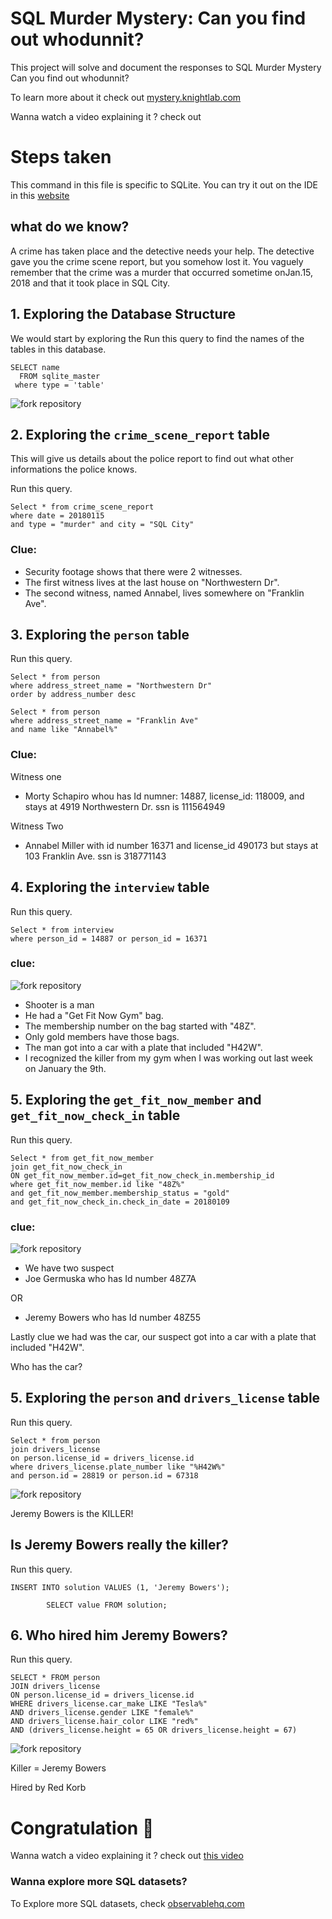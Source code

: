 # SQL Murder Mystery: Can you find out whodunnit?

This project will solve and document the responses to SQL Murder Mystery
Can you find out whodunnit?

To learn more about it check out [mystery.knightlab.com](https://mystery.knightlab.com/)

Wanna watch a video explaining it ? check out []()

# Steps taken

This command in this file is specific to SQLite. You can try it out on the IDE in this [website](https://mystery.knightlab.com/)

## what do we know? 

A crime has taken place and the detective needs your help. The detective gave you the crime scene report, but you somehow lost it. You vaguely remember that the crime was a ​murder​ that occurred sometime on ​Jan.15, 2018​ and that it took place in ​SQL City​.

## 1. Exploring the Database Structure

We would start by exploring the Run this query to find the names of the tables in this database.

```
SELECT name 
  FROM sqlite_master
 where type = 'table'
```

![fork repository](https://github.com/Bennykillua/sql-mysteries-SOLVED/blob/master/Solved%20solution/images/Table%20overview.png)

## 2. Exploring the `crime_scene_report` table
This will give us details about the police report to find out what other informations the police knows.

Run this query.

```
Select * from crime_scene_report
where date = 20180115
and type = "murder" and city = "SQL City"
```

### Clue: 

- Security footage shows that there were 2 witnesses. 
- The first witness lives at the last house on "Northwestern Dr".
- The second witness, named Annabel, lives somewhere on "Franklin Ave".

## 3. Exploring the `person` table

Run this query.
```
Select * from person
where address_street_name = "Northwestern Dr"
order by address_number desc
```

```
Select * from person
where address_street_name = "Franklin Ave"
and name like "Annabel%"
```

### Clue:

Witness one 
- Morty Schapiro whou has Id numner: 14887, license_id: 118009,	and stays at 4919	Northwestern Dr. ssn is 	111564949

Witness Two
- Annabel Miller with id number 16371 and license_id 490173 but stays at 103	Franklin Ave. ssn is	318771143

## 4. Exploring the `interview` table

Run this query.
```
Select * from interview
where person_id = 14887	or person_id = 16371
```

### clue:

![fork repository](https://github.com/Bennykillua/sql-mysteries-SOLVED/blob/master/Solved%20solution/images/2.png)

- Shooter is a man
- He had a "Get Fit Now Gym" bag. 
- The membership number on the bag started with "48Z". 
- Only gold members have those bags. 
- The man got into a car with a plate that included "H42W".
- I recognized the killer from my gym when I was working out last week on January the 9th.

## 5. Exploring the `get_fit_now_member` and `get_fit_now_check_in` table
Run this query.
```
Select * from get_fit_now_member
join get_fit_now_check_in
ON get_fit_now_member.id=get_fit_now_check_in.membership_id
where get_fit_now_member.id like "48Z%"
and get_fit_now_member.membership_status = "gold"
and get_fit_now_check_in.check_in_date = 20180109
```

### clue:

![fork repository](https://github.com/Bennykillua/sql-mysteries-SOLVED/blob/master/Solved%20solution/images/3.png)

- We have two suspect
- Joe Germuska who has Id number 48Z7A

OR 
- Jeremy Bowers who has Id number 48Z55	

Lastly clue we had was the car, our suspect got into a car with a plate that included "H42W".

Who has the car?

## 5. Exploring the `person` and `drivers_license` table

Run this query.
```
Select * from person
join drivers_license
on person.license_id = drivers_license.id
where drivers_license.plate_number like "%H42W%"
and person.id = 28819 or person.id = 67318
```

![fork repository](https://github.com/Bennykillua/sql-mysteries-SOLVED/blob/master/Solved%20solution/images/4.PNG)

Jeremy Bowers is the KILLER!

## Is Jeremy Bowers really the killer?
Run this query.
```
INSERT INTO solution VALUES (1, 'Jeremy Bowers');
        
        SELECT value FROM solution;
```     


## 6. Who hired him Jeremy Bowers?

Run this query.
```
SELECT * FROM person
JOIN drivers_license
ON person.license_id = drivers_license.id
WHERE drivers_license.car_make LIKE "Tesla%"
AND drivers_license.gender LIKE "female%"
AND drivers_license.hair_color LIKE "red%"
AND (drivers_license.height = 65 OR drivers_license.height = 67)
```

![fork repository](https://github.com/Bennykillua/sql-mysteries-SOLVED/blob/master/Solved%20solution/images/Capture.PNG)


Killer = Jeremy Bowers 

Hired by Red Korb

# Congratulation 🎉 

Wanna watch a video explaining it ? check out [this video](https://www.youtube.com/watch?v=PPhp6CBO9sQ&t=131s)

### Wanna explore more SQL datasets?

To Explore more SQL datasets, check [observablehq.com](https://observablehq.com/@observablehq/curated-datasets)




